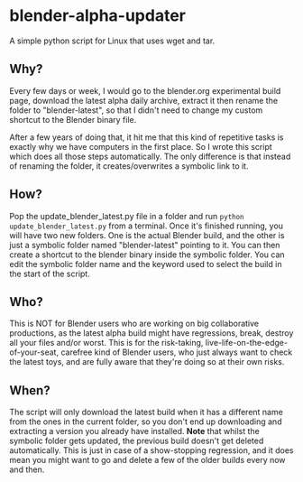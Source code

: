 # blender-alpha-updater

A simple python script for Linux that uses wget and tar.

## Why?

Every few days or week, I would go to the blender.org experimental build page, download the latest alpha daily archive, extract it then rename the folder to "blender-latest", so that I didn't need to change my custom shortcut to the Blender binary file.

After a few years of doing that, it hit me that this kind of repetitive tasks is exactly why we have computers in the first place. So I wrote this script which does all those steps automatically. The only difference is that instead of renaming the folder, it creates/overwrites a symbolic link to it. 

## How?

Pop the update_blender_latest.py file in a folder and run `python update_blender_latest.py` from a terminal. Once it's finished running, you will have two new folders. One is the actual Blender build, and the other is just a symbolic folder named "blender-latest" pointing to it. You can then create a shortcut to the blender binary inside the symbolic folder. You can edit the symbolic folder name and the keyword used to select the build in the start of the script.


## Who?

This is NOT for Blender users who are working on big collaborative productions, as the latest alpha build might have regressions, break, destroy all your files and/or worst. This is for the risk-taking, live-life-on-the-edge-of-your-seat, carefree kind of Blender users, who just always want to check the latest toys, and are fully aware that they're doing so at their own risks.


## When?

The script will only download the latest build when it has a different name from the ones in the current folder, so you don't end up downloading and extracting a version you already have installed. **Note** that whilst the symbolic folder gets updated, the previous build doesn't get deleted automatically. This is just in case of a show-stopping regression, and it does mean you might want to go and delete a few of the older builds every now and then.

